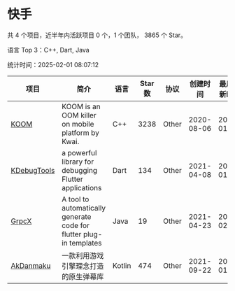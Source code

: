 # 快手

共 4 个项目，近半年内活跃项目 0 个，1 个团队， 3865 个 Star。

语言 Top 3：C++, Dart, Java

统计时间：2025-02-01 08:07:12

| 项目 | 简介 | 语言 | Star 数 | 协议 | 创建时间 | 最后更新时间 | 最后提交时间 |
| --- | --- | --- | --- | --- | --- | --- | --- |
| [KOOM](https://github.com/KwaiAppTeam/KOOM) | KOOM is an OOM killer on mobile platform by Kwai. | C++ | 3238 | Other | 2020-08-06 | 2025-01-26 | 2024-04-16 |
| [KDebugTools](https://github.com/KwaiAppTeam/KDebugTools) | a powerful library for debugging Flutter applications | Dart | 134 | Other | 2021-04-08 | 2025-01-26 | 2021-04-18 |
| [GrpcX](https://github.com/KwaiAppTeam/GrpcX) | A tool to automatically generate code for flutter plug-in templates | Java | 19 | Other | 2021-04-23 | 2024-02-19 | 2021-04-23 |
| [AkDanmaku](https://github.com/KwaiAppTeam/AkDanmaku) | 一款利用游戏引擎理念打造的原生弹幕库 | Kotlin | 474 | Other | 2021-09-22 | 2025-01-09 | 2021-12-30 |
